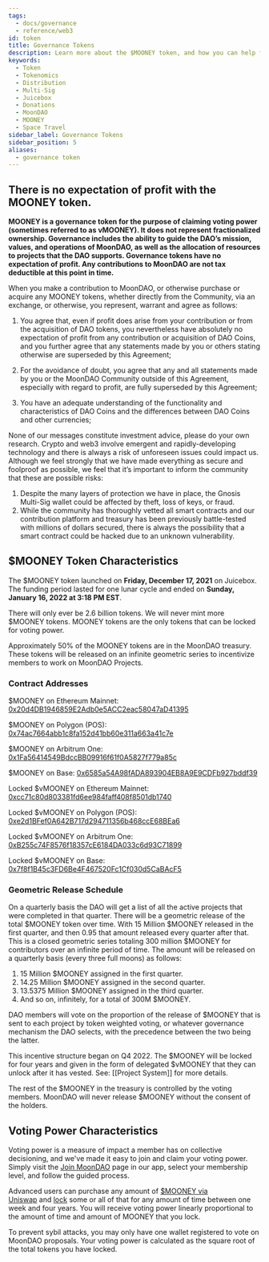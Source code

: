 ```yaml
---
tags:
  - docs/governance
  - reference/web3
id: token
title: Governance Tokens
description: Learn more about the $MOONEY token, and how you can help fund the decentralization of space travel.
keywords:
  - Token
  - Tokenomics
  - Distribution
  - Multi-Sig
  - Juicebox
  - Donations
  - MoonDAO
  - MOONEY
  - Space Travel
sidebar_label: Governance Tokens
sidebar_position: 5
aliases:
  - governance token
---
```

## There is no expectation of profit with the MOONEY token.

**MOONEY is a governance token for the purpose of claiming voting power (sometimes referred to as vMOONEY). It does not represent fractionalized ownership. Governance includes the ability to guide the DAO’s mission, values, and operations of MoonDAO, as well as the allocation of resources to projects that the DAO supports. Governance tokens have no expectation of profit. Any contributions to MoonDAO are not tax deductible at this point in time.**

When you make a contribution to MoonDAO, or otherwise purchase or acquire any MOONEY tokens, whether directly from the Community, via an exchange, or otherwise, you represent, warrant and agree as follows:

1. You agree that, even if profit does arise from your contribution or from the acquisition of DAO tokens, you nevertheless have absolutely no expectation of profit from any contribution or acquisition of DAO Coins, and you further agree that any statements made by you or others stating otherwise are superseded by this Agreement;

2. For the avoidance of doubt, you agree that any and all statements made by you or the MoonDAO Community outside of this Agreement, especially with regard to profit, are fully superseded by this Agreement;

3. You have an adequate understanding of the functionality and characteristics of DAO Coins and the differences between DAO Coins and other currencies;

None of our messages constitute investment advice, please do your own research. Crypto and web3 involve emergent and rapidly-developing technology and there is always a risk of unforeseen issues could impact us. Although we feel strongly that we have made everything as secure and foolproof as possible, we feel that it’s important to inform the community that these are possible risks:
1. Despite the many layers of protection we have in place, the Gnosis Multi-Sig wallet could be affected by theft, loss of keys, or fraud.
2. While the community has thoroughly vetted all smart contracts and our contribution platform and treasury has been previously battle-tested with millions of dollars secured, there is always the possibility that a smart contract could be hacked due to an unknown vulnerability.

## $MOONEY Token Characteristics

The $MOONEY token launched on **Friday, December 17, 2021** on Juicebox. The funding period lasted for one lunar cycle and ended on **Sunday, January 16, 2022 at 3:18 PM EST**. 

There will only ever be 2.6 billion tokens. We will never mint more $MOONEY tokens.
MOONEY tokens are the only tokens that can be locked for voting power.

Approximately 50% of the MOONEY tokens are in the MoonDAO treasury. These tokens will be released on an infinite geometric series to incentivize members to work on MoonDAO Projects.

### Contract Addresses
$MOONEY on Ethereum Mainnet:
[0x20d4DB1946859E2Adb0e5ACC2eac58047aD41395](https://etherscan.io/address/0x20d4DB1946859E2Adb0e5ACC2eac58047aD41395)

$MOONEY on Polygon (POS):
[0x74ac7664abb1c8fa152d41bb60e311a663a41c7e](https://polygonscan.com/token/0x74ac7664abb1c8fa152d41bb60e311a663a41c7e)

$MOONEY on Arbitrum One:
[0x1Fa56414549BdccBB09916f61f0A5827f779a85c](https://arbiscan.io/token/0x1Fa56414549BdccBB09916f61f0A5827f779a85c)

$MOONEY on Base:
[0x6585a54A98fADA893904EB8A9E9CDFb927bddf39](https://basescan.org/address/0x6585a54A98fADA893904EB8A9E9CDFb927bddf39)

Locked $vMOONEY on Ethereum Mainnet: 
[0xcc71c80d803381fd6ee984faff408f8501db1740](https://etherscan.io/token/0xcc71c80d803381fd6ee984faff408f8501db1740)

Locked $vMOONEY on Polygon (POS): 
[0xe2d1BFef0A642B717d294711356b468ccE68BEa6](https://polygonscan.com/token/0xe2d1BFef0A642B717d294711356b468ccE68BEa6)

Locked $vMOONEY on Arbitrum One:
[0xB255c74F8576f18357cE6184DA033c6d93C71899](https://arbiscan.io/address/0xB255c74F8576f18357cE6184DA033c6d93C71899)

Locked $vMOONEY on Base:
[0x7f8f1B45c3FD6Be4F467520Fc1Cf030d5CaBAcF5](https://basescan.org/address/0x7f8f1B45c3FD6Be4F467520Fc1Cf030d5CaBAcF5)

### Geometric Release Schedule
On a quarterly basis the DAO will get a list of all the active projects that were completed in that quarter.
There will be a geometric release of the total $MOONEY token over time. With 15 Million $MOONEY released in the first quarter, and then 0.95 that amount released every quarter after that. This is a closed geometric series totaling 300 million $MOONEY for contributors over an infinite period of time. The amount will be released on a quarterly basis (every three full moons) as follows:
1. 15 Million $MOONEY assigned in the first quarter.
2. 14.25 Million $MOONEY assigned in the second quarter.
3. 13.5375 Million $MOONEY assigned in the third quarter.
4. And so on, infinitely, for a total of 300M $MOONEY.

DAO members will vote on the proportion of the release of $MOONEY that is sent to each project by token weighted voting, or whatever governance mechanism the DAO selects, with the precedence between the two being the latter.

This incentive structure began on Q4 2022. The $MOONEY will be locked for four years and given in the form of delegated $vMOONEY that they can unlock after it has vested. See: [[Project System]] for more details.

The rest of the $MOONEY in the treasury is controlled by the voting members. MoonDAO will never release $MOONEY without the consent of the holders.

## Voting Power Characteristics

Voting power is a measure of impact a member has on collective decisioning, and we've made it easy to join and claim your voting power. Simply visit the [Join MoonDAO](https://www.moondao.com/join) page in our app, select your membership level, and follow the guided process. 

Advanced users can purchase any amount of [$MOONEY via Uniswap](https://app.uniswap.org/swap?inputCurrency=ETH&outputCurrency=0x20d4DB1946859E2Adb0e5ACC2eac58047aD41395&chain=mainnet) and [lock](https://www.moondao.com/lock) some or all of that for any amount of time between one week and four years. You will receive voting power linearly proportional to the amount of time and amount of MOONEY that you lock.

To prevent sybil attacks, you may only have one wallet registered to vote on MoonDAO proposals. Your voting power is calculated as the square root of the total tokens you have locked.

